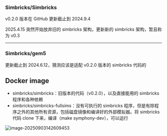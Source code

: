 ### Simbricks/Simbricks

v0.2.0 版本在 GitHub 更新截止到 2024.9.4

2025.4.15 突然开始放弃旧的 simbricks 架构，更新新的 simbricks 架构，暂且称为 v0.3



---



### Simbricks/gem5

更新截止到 2024.6.12，猜测应该是适配 v0.2.0 版本的 simbricks 代码的



## Docker image

- simbricks/simbricks：旧版本的代码（v0.2.0），以及直接能用的 simbricks 程序和各种依赖
- simbricks/simbricks-fullsims：没有可执行的 simbricks 程序，但是有除程序之外的其他所有资源，包括磁盘镜像和编译好的外部模拟器。将 simbricks 代码 clone 下来，编译（make symphony-dev），可以运行



![image-20250903142609453](D:\Study\Simbricks源码解析\v0.2.0\assets\image-20250903142609453.png)
